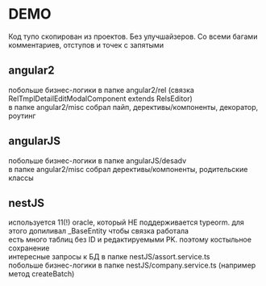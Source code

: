 
# DEMO
Код тупо скопирован из проектов. Без улучшайзеров. Со всеми багами комментариев, отступов и точек с запятыми

## angular2
побольше бизнес-логики в папке angular2/rel (связка RelTmplDetailEditModalComponent extends RelsEditor) <br>
в папке angular2/misc собрал пайп, дерективы/компоненты, декоратор, роутинг

## angularJS
побольше бизнес-логики в папке angularJS/desadv <br>
в папке angular2/misc собрал дерективы/компоненты, родительские классы


## nestJS
используется 11(!) oracle, который НЕ поддерживается typeorm. для этого допиливал _BaseEntity чтобы связка работала <br>
есть много таблиц без ID и редактируемыми PK. поэтому костыльное сохранение <br>
интересные запросы к БД в папке nestJS/assort.service.ts <br>
побольше бизнес-логики в папке nestJS/company.service.ts (например метод createBatch) <br>
